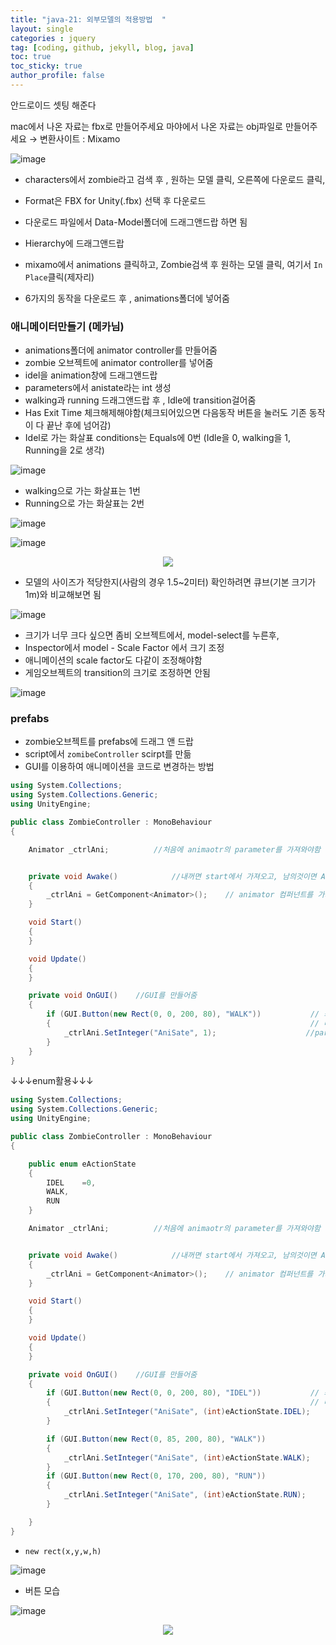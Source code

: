 ```yaml
---
title: "java-21: 외부모델의 적용방법  "
layout: single
categories : jquery
tag: [coding, github, jekyll, blog, java]
toc: true
toc_sticky: true
author_profile: false
---
```


안드로이드 셋팅 해준다

mac에서 나온 자료는 fbx로 만들어주세요
마야에서 나온 자료는 obj파일로 만들어주세요
→ 변환사이트 : Mixamo


![image](https://user-images.githubusercontent.com/111720411/216734999-fc5d9b92-c71d-43cf-9939-af0b34d99fac.png)



- characters에서 zombie라고 검색 후 , 원하는 모델 클릭, 오른쪽에 다운로드 클릭,  
- Format은 FBX for Unity(.fbx) 선택 후 다운로드 
- 다운로드 파일에서 Data-Model폴더에 드래그앤드랍 하면 됨 
- Hierarchy에 드래그앤드랍

- mixamo에서 animations 클릭하고, Zombie검색 후 원하는 모델 클릭, 여기서 `In Place`클릭(제자리)
- 6가지의 동작을 다운로드 후 , animations폴더에 넣어줌


### 애니메이터만들기 (메카님)
- animations폴더에 animator controller를 만들어줌
-  zombie 오브젝트에 animator controller를 넣어줌
-  idel을 animation창에 드래그앤드랍
- parameters에서 anistate라는 int 생성
- walking과 running 드래그앤드랍 후 , Idle에 transition걸어줌
- Has Exit Time 체크해제해야함(체크되어있으면 다음동작 버튼을 눌러도 기존 동작이 다 끝난 후에 넘어감)
- Idel로 가는 화살표 conditions는 Equals에 0번 (Idle을 0, walking을 1, Running을 2로 생각)
  
![image](https://user-images.githubusercontent.com/111720411/216735002-c426fcf3-79d3-4c03-bb66-3c4343e9122f.png)

 
- walking으로 가는 화살표는 1번
- Running으로 가는 화살표는 2번


![image](https://user-images.githubusercontent.com/111720411/216735004-b8620d5c-26ea-4e1f-841f-9f22ae5aa247.png)


![image](https://user-images.githubusercontent.com/111720411/216735006-1a4bd7f9-f35e-45a5-80d0-ef40f1207a2e.png)


<p align="center">
  <img src="https://user-images.githubusercontent.com/111720411/216735097-250f0c09-c74f-4669-94d0-060aa51d6f32.mp4">
  </p>

- 모델의 사이즈가 적당한지(사람의 경우 1.5~2미터) 확인하려면 큐브(기본 크기가 1m)와 비교해보면 됨

![image](https://user-images.githubusercontent.com/111720411/216735007-5ef9326c-732e-419c-8d7e-49342128528e.png)

- 크기가 너무 크다 싶으면 좀비 오브젝트에서, model-select를 누른후, 
- Inspector에서 model - Scale Factor 에서 크기 조정
- 애니메이션의 scale factor도 다같이 조정해야함
- 게임오브젝트의 transition의 크기로 조정하면 안됨



![image](https://user-images.githubusercontent.com/111720411/216735009-f4405b7e-0e07-474b-966c-19440073de72.png)



### prefabs 

- zombie오브젝트를 prefabs에 드래그 앤 드랍
- script에서 `zomibeController` scirpt를 만듦
- GUI를 이용하여 애니메이션을 코드로 변경하는 방법


```C#
using System.Collections;
using System.Collections.Generic;
using UnityEngine;

public class ZombieController : MonoBehaviour
{

    Animator _ctrlAni;          //처음에 animaotr의 parameter를 가져와야함


    private void Awake()            //내꺼면 start에서 가져오고, 남의것이면 Awake에서 가져오는게 더 편함
    {
        _ctrlAni = GetComponent<Animator>();    // animator 컴퍼넌트를 가져옴
    }

    void Start()
    {
    }

    void Update()
    {
    }

    private void OnGUI()    //GUI를 만들어줌
    {
        if (GUI.Button(new Rect(0, 0, 200, 80), "WALK"))           // 좌표 X=0, Y-0에 W(넓이):200, H(높이):80의 "WALK"라는 버튼을 만들어줌
        {                                                          // 버튼이 눌리면 true를 반환함
            _ctrlAni.SetInteger("AniSate", 1);                    //parameter에서 int형으로 만든 "Anistate"의 1번을 가져옴
        }   
    }
}

```

↓↓↓enum활용↓↓↓

```c#
using System.Collections;
using System.Collections.Generic;
using UnityEngine;

public class ZombieController : MonoBehaviour
{

    public enum eActionState
    {
        IDEL    =0,
        WALK,
        RUN
    }

    Animator _ctrlAni;          //처음에 animaotr의 parameter를 가져와야함


    private void Awake()            //내꺼면 start에서 가져오고, 남의것이면 Awake에서 가져오는게 더 편함
    {
        _ctrlAni = GetComponent<Animator>();    // animator 컴퍼넌트를 가져옴
    }

    void Start()
    {
    }

    void Update()
    {
    }

    private void OnGUI()    //GUI를 만들어줌
    {
        if (GUI.Button(new Rect(0, 0, 200, 80), "IDEL"))           // 좌표 X=0, Y-0에 W(넓이):200, H(높이):80의 "WALK"라는 버튼을 만들어줌
        {                                                          // 버튼이 눌리면 true를 반환함
            _ctrlAni.SetInteger("AniSate", (int)eActionState.IDEL);                    //parameter에서 int형으로 만든 "Anistate"의 1번을 가져옴
        }

        if (GUI.Button(new Rect(0, 85, 200, 80), "WALK"))           
        {                                                          
            _ctrlAni.SetInteger("AniSate", (int)eActionState.WALK);     
        }
        if (GUI.Button(new Rect(0, 170, 200, 80), "RUN"))           
        {                                                          
            _ctrlAni.SetInteger("AniSate", (int)eActionState.RUN); 
        }

    }
}

```


- `new rect(x,y,w,h)`

![image](https://user-images.githubusercontent.com/111720411/216735016-019917dd-a287-4560-aceb-5794a2f3386c.png)

- 버튼 모습 

![image](https://user-images.githubusercontent.com/111720411/216735024-cca04aed-f715-4ce4-a322-545d1aa37cc2.png)



<p align="center">
  <img src="https://user-images.githubusercontent.com/111720411/216735122-586f5ba3-67aa-4c9a-8d44-cec1b4c98df5.mp4">
  </p>
